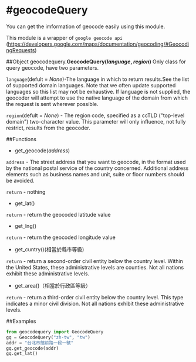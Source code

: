 #geocodeQuery
============

You can get the imformation of geocode easily using this module.

This module is a wrapper of `google geocode api`
(https://developers.google.com/maps/documentation/geocoding/#GeocodingRequests)

##Object
geocodequery.**GeocodeQuery(*language*, *region*)**
 Only class for query geocode, have two parameters.
 
 `language`(defult = *None*)-The language in which to return results.See the list of 
 supported domain languages. Note that we often update supported languages so this
 list may not be exhaustive. If language is not supplied, the geocoder will attempt
 to use the native language of the domain from which the request is sent wherever possible.
 
 `region`(defult = *None*) - The region code, specified as a ccTLD ("top-level domain") 
 two-character value. This parameter will only influence, not fully restrict, results 
 from the geocoder.

##Functions

* get_geocode(*address*)

`address` - The street address that you want to geocode, in the format used by the national
postal service of the country concerned. Additional address elements such as business names
and unit, suite or floor numbers should be avoided. 

`return` - nothing

* get_lat()

`return` - return the geocoded latitude value

* get_lng()

`return` - return the geocoded longitude value

* get_cuntry()(相當於縣市等級)

`return` - return a second-order civil entity below the country level. 
Within the United States, these administrative levels are counties. 
Not all nations exhibit these administrative levels.

* get_area()（相當於行政區等級）

`return` - return a third-order civil entity below the country level. 
This type indicates a minor civil division. Not all nations exhibit these 
administrative levels.

##Examples

```python
from geocodequery import GeocodeQuery
gq = GeocodeQuery("zh-tw", "tw")
addr = "台北市館前路一段一號"
gq.get_geocode(addr)
gq.get_lat()
```
